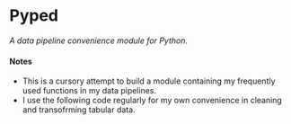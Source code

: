 # Pyped
*A data pipeline convenience module for Python.*

#### Notes
- This is a cursory attempt to build a module containing my frequently used functions in my data pipelines.
- I use the following code regularly for my own convenience in cleaning and transofrming tabular data.
